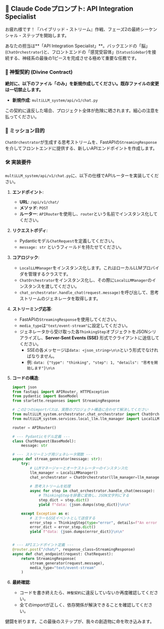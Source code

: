 ## 🧠 Claude Codeプロンプト: API Integration Specialist

お疲れ様です！『ハイブリッド・ストリーム』作戦、フェーズ2の最終シーケンシャル・ステップを開始します。

あなたの担当は**「API Integration Specialist」**。バックエンドの「脳」(`ChatOrchestrator`)と、フロントエンドの「感覚受容体」(`StatusSidebar`)を接続する、神経系の最後の1ピースを完成させる極めて重要な任務です。

### 📜 神聖契約 (Divine Contract)

**絶対に、以下のファイル「のみ」を新規作成してください。既存ファイルの変更は一切禁止します。**

*   **新規作成**: `multiLLM_system/api/v1/chat.py`

この契約に違反した場合、プロジェクト全体が危険に晒されます。細心の注意を払ってください。

### 🎯 ミッション目的

`ChatOrchestrator`が生成する思考ストリームを、FastAPIの`StreamingResponse`を介してフロントエンドに提供する、新しいAPIエンドポイントを作成します。

### 🛠️ 実装要件

`multiLLM_system/api/v1/chat.py`に、以下の仕様でAPIルーターを実装してください。

1.  **エンドポイント**:
    *   **URL**: `/api/v1/chat/`
    *   **メソッド**: `POST`
    *   **ルーター**: `APIRouter`を使用し、`router`という名前でインスタンス化してください。

2.  **リクエストボディ**:
    *   Pydanticモデル`ChatRequest`を定義してください。
    *   `message: str` というフィールドを持たせてください。

3.  **コアロジック**:
    *   `LocalLLMManager`をインスタンス化します。これはローカルLLMプロバイダを管理するクラスです。
    *   `ChatOrchestrator`をインスタンス化し、その際に`LocalLLMManager`のインスタンスを渡してください。
    *   `chat_orchestrator.handle_chat(request.message)`を呼び出して、思考ストリームのジェネレータを取得します。

4.  **ストリーミング応答**:
    *   FastAPIの`StreamingResponse`を使用してください。
    *   `media_type`は`"text/event-stream"`に設定してください。
    *   ジェネレータから受け取った各`ThinkingStep`オブジェクトをJSONシリアライズし、**Server-Sent Events (SSE)** 形式でクライアントに送信してください。
        *   SSEの各メッセージは`data: <json_string>\n\n`という形式でなければなりません。
        *   例: `data: {"type": "thinking", "step": 1, "details": "思考を開始します"}\n\n`

5.  **コードの構造**:

    ```python
    import json
    from fastapi import APIRouter, HTTPException
    from pydantic import BaseModel
    from starlette.responses import StreamingResponse

    # この2つのimportパスは、実際のプロジェクト構造に合わせて解決してください
    from multiLLM_system.orchestrator.chat_orchestrator import ChatOrchestrator, ThinkingStep
    from multiLLM_system.services.local_llm.llm_manager import LocalLLMManager

    router = APIRouter()

    # --- Pydanticモデル定義 ---
    class ChatRequest(BaseModel):
        message: str

    # --- ストリーミング用ジェネレータ関数 ---
    async def stream_generator(message: str):
        try:
            # LLMマネージャーとオーケストレーターのインスタンス化
            llm_manager = LocalLLMManager()
            chat_orchestrator = ChatOrchestrator(llm_manager=llm_manager)
            
            # 思考ストリームを処理
            async for step in chat_orchestrator.handle_chat(message):
                # ThinkingStepを辞書に変換し、JSON文字列にする
                step_dict = step.dict() 
                yield f"data: {json.dumps(step_dict)}\n\n"

        except Exception as e:
            # エラーもSSEイベントとして送信する
            error_step = ThinkingStep(type="error", details=f"An error occurred: {str(e)}")
            error_dict = error_step.dict()
            yield f"data: {json.dumps(error_dict)}\n\n"


    # --- APIエンドポイント定義 ---
    @router.post("/chat/", response_class=StreamingResponse)
    async def chat_endpoint(request: ChatRequest):
        return StreamingResponse(
            stream_generator(request.message),
            media_type="text/event-stream"
        )

    ```

6.  **最終確認**:
    *   コードを書き終えたら、`神聖契約`に違反していないか再度確認してください。
    *   全てのimportが正しく、依存関係が解決できることを確認してください。

健闘を祈ります。この最後のステップが、我々の創造物に命を吹き込みます。 
